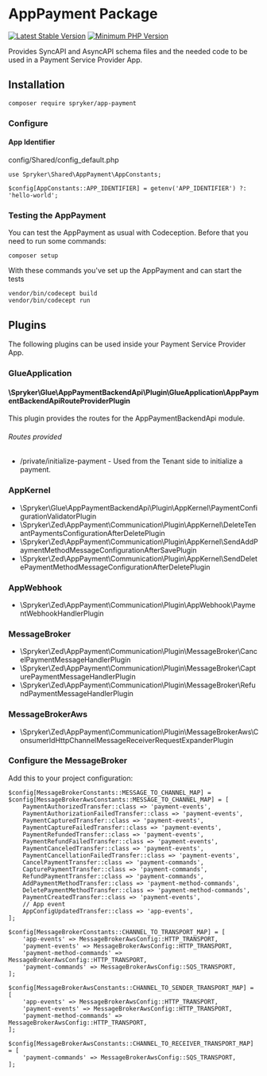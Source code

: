 # AppPayment Package
[![Latest Stable Version](https://poser.pugx.org/spryker/app-payment/v/stable.svg)](https://packagist.org/packages/spryker/app-payment)
[![Minimum PHP Version](https://img.shields.io/badge/php-%3E%3D%208.1-8892BF.svg)](https://php.net/)

Provides SyncAPI and AsyncAPI schema files and the needed code to be used in a Payment Service Provider App.

## Installation

```
composer require spryker/app-payment
```

### Configure

#### App Identifier

config/Shared/config_default.php

```
use Spryker\Shared\AppPayment\AppConstants;

$config[AppConstants::APP_IDENTIFIER] = getenv('APP_IDENTIFIER') ?: 'hello-world';
```

### Testing the AppPayment

You can test the AppPayment as usual with Codeception. Before that you need to run some commands:

```
composer setup
```

With these commands you've set up the AppPayment and can start the tests

```
vendor/bin/codecept build
vendor/bin/codecept run
```

## Plugins

The following plugins can be used inside your Payment Service Provider App.

### GlueApplication

#### \Spryker\Glue\AppPaymentBackendApi\Plugin\GlueApplication\AppPaymentBackendApiRouteProviderPlugin

This plugin provides the routes for the AppPaymentBackendApi module.


###### Routes provided

- /private/initialize-payment - Used from the Tenant side to initialize a payment.


### AppKernel
- \Spryker\Glue\AppPaymentBackendApi\Plugin\AppKernel\PaymentConfigurationValidatorPlugin
- \Spryker\Zed\AppPayment\Communication\Plugin\AppKernel\DeleteTenantPaymentsConfigurationAfterDeletePlugin
- \Spryker\Zed\AppPayment\Communication\Plugin\AppKernel\SendAddPaymentMethodMessageConfigurationAfterSavePlugin
- \Spryker\Zed\AppPayment\Communication\Plugin\AppKernel\SendDeletePaymentMethodMessageConfigurationAfterDeletePlugin

### AppWebhook
- \Spryker\Zed\AppPayment\Communication\Plugin\AppWebhook\PaymentWebhookHandlerPlugin

### MessageBroker
- \Spryker\Zed\AppPayment\Communication\Plugin\MessageBroker\CancelPaymentMessageHandlerPlugin
- \Spryker\Zed\AppPayment\Communication\Plugin\MessageBroker\CapturePaymentMessageHandlerPlugin
- \Spryker\Zed\AppPayment\Communication\Plugin\MessageBroker\RefundPaymentMessageHandlerPlugin

### MessageBrokerAws
- \Spryker\Zed\AppPayment\Communication\Plugin\MessageBrokerAws\ConsumerIdHttpChannelMessageReceiverRequestExpanderPlugin

### Configure the MessageBroker

Add this to your project configuration:

```
$config[MessageBrokerConstants::MESSAGE_TO_CHANNEL_MAP] =
$config[MessageBrokerAwsConstants::MESSAGE_TO_CHANNEL_MAP] = [
    PaymentAuthorizedTransfer::class => 'payment-events',
    PaymentAuthorizationFailedTransfer::class => 'payment-events',
    PaymentCapturedTransfer::class => 'payment-events',
    PaymentCaptureFailedTransfer::class => 'payment-events',
    PaymentRefundedTransfer::class => 'payment-events',
    PaymentRefundFailedTransfer::class => 'payment-events',
    PaymentCanceledTransfer::class => 'payment-events',
    PaymentCancellationFailedTransfer::class => 'payment-events',
    CancelPaymentTransfer::class => 'payment-commands',
    CapturePaymentTransfer::class => 'payment-commands',
    RefundPaymentTransfer::class => 'payment-commands',
    AddPaymentMethodTransfer::class => 'payment-method-commands',
    DeletePaymentMethodTransfer::class => 'payment-method-commands',
    PaymentCreatedTransfer::class => 'payment-events',
    // App event
    AppConfigUpdatedTransfer::class => 'app-events',
];

$config[MessageBrokerConstants::CHANNEL_TO_TRANSPORT_MAP] = [
    'app-events' => MessageBrokerAwsConfig::HTTP_TRANSPORT,
    'payment-events' => MessageBrokerAwsConfig::HTTP_TRANSPORT,
    'payment-method-commands' => MessageBrokerAwsConfig::HTTP_TRANSPORT,
    'payment-commands' => MessageBrokerAwsConfig::SQS_TRANSPORT,
];

$config[MessageBrokerAwsConstants::CHANNEL_TO_SENDER_TRANSPORT_MAP] = [
    'app-events' => MessageBrokerAwsConfig::HTTP_TRANSPORT,
    'payment-events' => MessageBrokerAwsConfig::HTTP_TRANSPORT,
    'payment-method-commands' => MessageBrokerAwsConfig::HTTP_TRANSPORT,
];

$config[MessageBrokerAwsConstants::CHANNEL_TO_RECEIVER_TRANSPORT_MAP] = [
    'payment-commands' => MessageBrokerAwsConfig::SQS_TRANSPORT,
];
```
